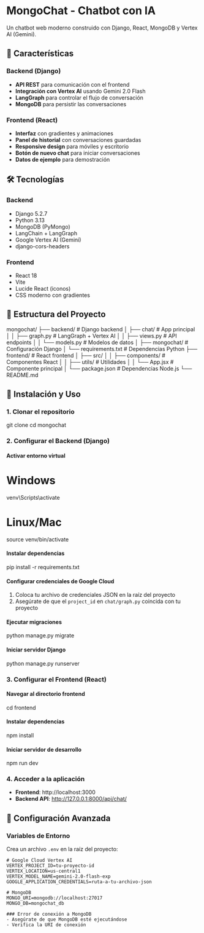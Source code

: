 # MongoChat - Chatbot con IA

Un chatbot web moderno construido con Django, React, MongoDB y Vertex AI (Gemini).

## 🚀 Características

### Backend (Django)
- **API REST** para comunicación con el frontend
- **Integración con Vertex AI** usando Gemini 2.0 Flash
- **LangGraph** para controlar el flujo de conversación
- **MongoDB** para persistir las conversaciones

### Frontend (React)
- **Interfaz** con gradientes y animaciones
- **Panel de historial** con conversaciones guardadas
- **Responsive design** para móviles y escritorio
- **Botón de nuevo chat** para iniciar conversaciones
- **Datos de ejemplo** para demostración

## 🛠️ Tecnologías

### Backend
- Django 5.2.7
- Python 3.13
- MongoDB (PyMongo)
- LangChain + LangGraph
- Google Vertex AI (Gemini)
- django-cors-headers

### Frontend
- React 18
- Vite
- Lucide React (iconos)
- CSS moderno con gradientes

## 📁 Estructura del Proyecto

mongochat/
├── backend/                 # Django backend
│   ├── chat/               # App principal
│   │   ├── graph.py        # LangGraph + Vertex AI
│   │   ├── views.py        # API endpoints
│   │   └── models.py       # Modelos de datos
│   ├── mongochat/          # Configuración Django
│   └── requirements.txt    # Dependencias Python
├── frontend/               # React frontend
│   ├── src/
│   │   ├── components/     # Componentes React
│   │   ├── utils/          # Utilidades
│   │   └── App.jsx         # Componente principal
│   └── package.json        # Dependencias Node.js
└── README.md

## 🚀 Instalación y Uso

### 1. Clonar el repositorio
git clone <tu-repositorio>
cd mongochat

### 2. Configurar el Backend (Django)

#### Activar entorno virtual
# Windows
venv\Scripts\activate

# Linux/Mac
source venv/bin/activate

#### Instalar dependencias
pip install -r requirements.txt

#### Configurar credenciales de Google Cloud
1. Coloca tu archivo de credenciales JSON en la raíz del proyecto
2. Asegúrate de que el `project_id` en `chat/graph.py` coincida con tu proyecto

#### Ejecutar migraciones
python manage.py migrate

#### Iniciar servidor Django
python manage.py runserver

### 3. Configurar el Frontend (React)

#### Navegar al directorio frontend
cd frontend

#### Instalar dependencias
npm install

#### Iniciar servidor de desarrollo
npm run dev

### 4. Acceder a la aplicación

- **Frontend**: http://localhost:3000
- **Backend API**: http://127.0.0.1:8000/api/chat/

## 🔧 Configuración Avanzada

### Variables de Entorno
Crea un archivo `.env` en la raíz del proyecto:

```env
# Google Cloud Vertex AI
VERTEX_PROJECT_ID=tu-proyecto-id
VERTEX_LOCATION=us-central1
VERTEX_MODEL_NAME=gemini-2.0-flash-exp
GOOGLE_APPLICATION_CREDENTIALS=ruta-a-tu-archivo-json

# MongoDB
MONGO_URI=mongodb://localhost:27017
MONGO_DB=mongochat_db

### Error de conexión a MongoDB
- Asegúrate de que MongoDB esté ejecutándose
- Verifica la URI de conexión